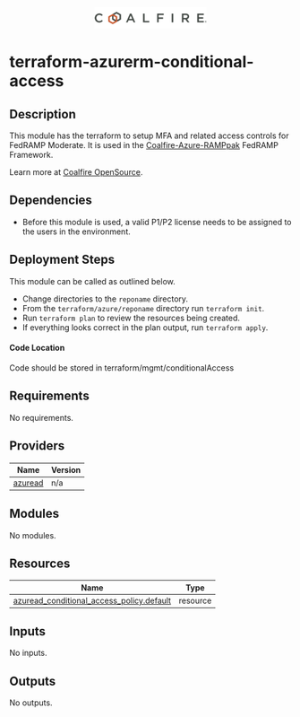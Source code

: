 <div align="center">
<img src="coalfire_logo.png" width="200">

</div>

# terraform-azurerm-conditional-access

## Description

This module has the terraform to setup MFA and related access controls for FedRAMP Moderate. It is used in the [Coalfire-Azure-RAMPpak](https://github.com/Coalfire-CF/Coalfire-Azure-RAMPpak) FedRAMP Framework. 

Learn more at [Coalfire OpenSource](https://coalfire.com/opensource).

## Dependencies

- Before this module is used, a valid P1/P2 license needs to be assigned to the users in the environment.

## Deployment Steps

This module can be called as outlined below.

- Change directories to the `reponame` directory.
- From the `terraform/azure/reponame` directory run `terraform init`.
- Run `terraform plan` to review the resources being created.
- If everything looks correct in the plan output, run `terraform apply`.

#### Code Location

Code should be stored in terraform/mgmt/conditionalAccess

<!-- BEGIN_TF_DOCS -->
## Requirements

No requirements.

## Providers

| Name | Version |
|------|---------|
| <a name="provider_azuread"></a> [azuread](#provider\_azuread) | n/a |

## Modules

No modules.

## Resources

| Name | Type |
|------|------|
| [azuread_conditional_access_policy.default](https://registry.terraform.io/providers/hashicorp/azuread/latest/docs/resources/conditional_access_policy) | resource |

## Inputs

No inputs.

## Outputs

No outputs.
<!-- END_TF_DOCS -->